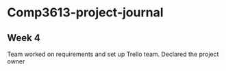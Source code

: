 # Comp3613-project-journal

## Week 4
Team worked on requirements and set up Trello team.
Declared the project owner
